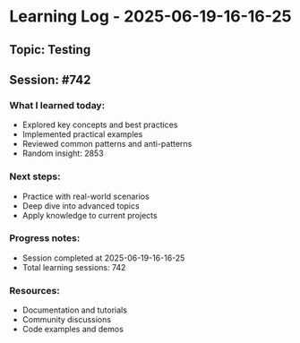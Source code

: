 # Learning Log - 2025-06-19-16-16-25

## Topic: Testing
## Session: #742

### What I learned today:
- Explored key concepts and best practices
- Implemented practical examples  
- Reviewed common patterns and anti-patterns
- Random insight: 2853

### Next steps:
- Practice with real-world scenarios
- Deep dive into advanced topics
- Apply knowledge to current projects

### Progress notes:
- Session completed at 2025-06-19-16-16-25
- Total learning sessions: 742

### Resources:
- Documentation and tutorials
- Community discussions
- Code examples and demos

